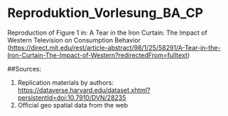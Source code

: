 # Reproduktion_Vorlesung_BA_CP

Reproduction of Figure 1 in: A Tear in the Iron Curtain: The Impact of Western Television on Consumption Behavior (https://direct.mit.edu/rest/article-abstract/98/1/25/58291/A-Tear-in-the-Iron-Curtain-The-Impact-of-Western?redirectedFrom=fulltext)

##Sources: 
1) Replication materials by authors: https://dataverse.harvard.edu/dataset.xhtml?persistentId=doi:10.7910/DVN/28235
2) Official geo spatial data from the web 
